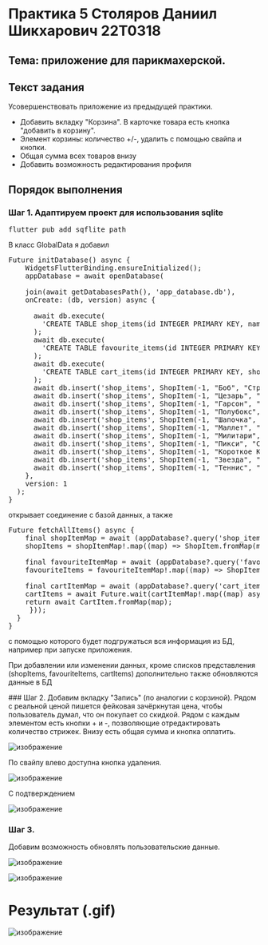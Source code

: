 # Практика 5 Столяров Даниил Шикхарович 22T0318
## Тема: приложение для парикмахерской.
## Текст задания
Усовершенствовать приложение из предыдущей практики. 
<ul>
  <li>Добавить вкладку "Корзина". В карточке товара есть кнопка "добавить в корзину".</li>
  <li>Элемент корзины: количество +/-, удалить с помощью свайпа и кнопки.</li>
  <li>Общая сумма всех товаров внизу</li>
  <li>Добавить возможность редактирования профиля</li>
</ul>

## Порядок выполнения
### Шаг 1. Адаптируем проект для использования sqlite
<pre>flutter pub add sqflite path</pre>
В класс GlobalData я добавил 

<pre>Future<void> initDatabase() async {
    WidgetsFlutterBinding.ensureInitialized();
    appDatabase = await openDatabase(

    join(await getDatabasesPath(), 'app_database.db'),
    onCreate: (db, version) async {

      await db.execute(
        'CREATE TABLE shop_items(id INTEGER PRIMARY KEY, name TEXT, category TEXT, price_rubles INTEGER, image_href TEXT, description TEXT)',
      );
      await db.execute(
        'CREATE TABLE favourite_items(id INTEGER PRIMARY KEY, name TEXT, category TEXT, price_rubles INTEGER, image_href TEXT, description TEXT)',
      );
      await db.execute(
        'CREATE TABLE cart_items(id INTEGER PRIMARY KEY, shop_item_id INTEGER, service_time TIMESTAMP)'
      );
      await db.insert('shop_items', ShopItem(-1, "Боб", "Стрижка и укладка", 799, "https://i.imgur.com/pLhAUHv.jpeg", "Боб — это классическая и универсальная стрижка, которая подходит для любого типа волос и формы лица. Она может быть выполнена различной длины и формы, от короткого, доходящего до подбородка боба до длинного, доходящего до плеч боба. Боб идеально подходит для тех, кто хочет добавить объем и текстуру своим волосам, а также скрыть недостатки лица и подчеркнуть скулы.").toMap());
      await db.insert('shop_items', ShopItem(-1, "Цезарь", "Стрижка и укладка", 699, "https://i.imgur.com/G8eOfAE.jpeg", "Цезарь — это короткая мужская стрижка с ровной челкой и короткими, одинаковой длины волосами по бокам и сзади. Она идеально подходит для мужчин с прямыми или волнистыми волосами и квадратной или круглой формой лица. Стрижка Цезарь — это стильный и универсальный вариант, который легко укладывать и поддерживать.").toMap());
      await db.insert('shop_items', ShopItem(-1, "Гарсон", "Стрижка и укладка", 599, "https://i.imgur.com/Atfpw5S.jpeg", "Гарсон — это короткая, женственная стрижка, которая добавляет образу дерзости и стиля. Она характеризуется короткими, филированными волосами, часто с челкой или асимметрией. Гарсон идеально подходит для тех, кто хочет добавить объем и текстуру тонким волосам, а также скрыть недостатки лица и подчеркнуть скулы.").toMap());
      await db.insert('shop_items', ShopItem(-1, "Полубокс", "Стрижка и укладка", 499, "https://i.imgur.com/rpKjovf.jpeg", "Полубокс — это короткая, практичная и универсальная мужская стрижка, которая подходит для любого типа волос и формы лица. Она характеризуется короткими волосами на висках и затылке, переходящими в более длинные волосы на макушке. Полубокс — это стильный и неприхотливый вариант, который легко укладывать и поддерживать.").toMap());
      await db.insert('shop_items', ShopItem(-1, "Шапочка", "Стрижка и укладка", 599, "https://i.imgur.com/MiLOdAO.jpeg", "Шапочка — это женственная и элегантная стрижка, которая подходит для любого типа волос и формы лица. Она характеризуется короткими, округлыми волосами, которые плавно обрамляют лицо, создавая эффект шапочки. Шапочка — это универсальный вариант, который легко укладывать и поддерживать, придавая образу утонченность и шарм.").toMap());
      await db.insert('shop_items', ShopItem(-1, "Маллет", "Стрижка и укладка", 699, "https://i.imgur.com/oAlIgc2.jpeg", "Маллет — это дерзкая и экстравагантная стрижка, которая характеризуется короткими волосами на макушке и длинными волосами на затылке. Маллет — это стильный и необычный вариант, который подходит для тех, кто хочет выделиться и подчеркнуть свой индивидуальный стиль. Она требует особого ухода и укладки, придавая образу неповторимость и притягательность.").toMap());
      await db.insert('shop_items', ShopItem(-1, "Милитари", "Стрижка и укладка", 799, "https://i.imgur.com/RHjZ63I.jpeg", "Милитари — это мужественная и практичная стрижка, которая характеризуется короткими волосами по всей голове. Милитари — это универсальный и неприхотливый вариант, который подходит для любого типа волос и формы лица. Она не требует сложной укладки и идеально подходит для тех, кто ценит удобство и аккуратный внешний вид.").toMap());
      await db.insert('shop_items', ShopItem(-1, "Пикси", "Стрижка и укладка", 999, "https://i.imgur.com/01Z9Sga.jpeg", "Пикси -  это дерзкая и стильная стрижка, которая характеризуется короткими волосами на висках и затылке, переходящими в более длинные волосы на макушке. Пикси — это женственный и многогранный вариант, который подходит для любого типа волос и формы лица. Она позволяет создавать различные укладки, от гладких и элегантных до текстурных и небрежных.").toMap());
      await db.insert('shop_items', ShopItem(-1, "Короткое Каре", "Стрижка и укладка", 899, "https://i.imgur.com/HroeZo2.jpeg", "Короткое Каре — это элегантная и стильная стрижка, которая характеризуется прямыми волосами, подстриженными до уровня подбородка или чуть выше. Короткое каре — это универсальный и практичный вариант, который подходит для любого типа волос и формы лица. Оно легко укладывается и позволяет создавать различные образы, от классических и сдержанных до современных и авангардных.").toMap());
      await db.insert('shop_items', ShopItem(-1, "Звезда", "Стрижка и укладка", 1199, "https://i.imgur.com/dOnl5Vz.jpeg", "Звезда — это смелая и дерзкая стрижка, которая характеризуется выбритыми висками и затылком в форме звезды. Звезда — это авангардный и экстравагантный вариант, который подходит для тех, кто не боится выделяться из толпы. Она требует особого ухода и укладки, но придает образу неповторимый и притягательный вид.").toMap());
      await db.insert('shop_items', ShopItem(-1, "Теннис", "Стрижка и укладка", 599, "https://i.imgur.com/1uNHwbK.jpeg", "Теннис — это спортивная и практичная стрижка, которая характеризуется короткими волосами по всей голове, подстриженными машинкой. Теннис — это универсальный и неприхотливый вариант, который подходит для любого типа волос и формы лица. Она не требует сложной укладки и идеально подходит для тех, кто ценит удобство и аккуратный внешний вид.").toMap());
    },
    version: 1
  );    
}</pre>
открывает соединение с базой данных,
а также

<pre>Future<void> fetchAllItems() async {
    final shopItemMap = await (appDatabase?.query('shop_items'));
    shopItems = shopItemMap!.map((map) => ShopItem.fromMap(map)).toList();

    final favouriteItemMap = await (appDatabase?.query('favourite_items'));
    favouriteItems = favouriteItemMap!.map((map) => ShopItem.fromMap(map)).toList();

    final cartItemMap = await (appDatabase?.query('cart_items'));
    cartItems = await Future.wait(cartItemMap!.map((map) async {
    return await CartItem.fromMap(map);
     }));
  }
}</pre>
с помощью которого будет подгружаться вся информация из БД, например при запуске приложения.

<p>При добавлении или изменении данных, кроме списков представления (shopItems, favouriteItems, cartItems) дополнительно также обновляются данные в БД</p>
### Шаг 2.
Добавим вкладку "Запись" (по аналогии с корзиной).
Рядом с реальной ценой пишется фейковая зачёркнутая цена, чтобы пользователь думал, что он покупает со скидкой.
Рядом с каждым элементом есть кнопки + и -, позволяющие отредактировать количество стрижек.
Внизу есть общая сумма и кнопка оплатить.

![изображение](https://github.com/user-attachments/assets/f68879e4-883f-4d0d-a271-120feb78a257)

По свайпу влево доступна кнопка удаления.

![изображение](https://github.com/user-attachments/assets/a9b43503-9ea7-44a9-a0f8-b5be98096246)

С подтверждением

![изображение](https://github.com/user-attachments/assets/dc14048f-9288-45e2-86bb-e09b66dbc496)


### Шаг 3.

Добавим возможность обновлять пользовательские данные.

![изображение](https://github.com/user-attachments/assets/6a9c0b3a-9b77-4254-9d26-b6b6039d467e)

![изображение](https://github.com/user-attachments/assets/33cf68c5-a3dc-46d4-b918-d76f2b4e20e0)

# Результат (.gif)
![изображение](./preview.gif)
